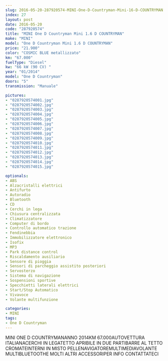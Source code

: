```yaml
---
slug: 2016-05-20-287920574-MINI-One-D-Countryman-Mini-16-D-COUNTRYMAN
index: 27
layout: post
date: 2016-05-20
code: "287920574"
title: "MINI One D Countryman Mini 1.6 D COUNTRYMAN"
make: "MINI"
model: "One D Countryman Mini 1.6 D COUNTRYMAN"
price: "21.900"
color: "COSMIC BLUE metallizzato"
km: "67.000"
fuelType: "Diesel"
kw: "66 kW (90 CV) "
year: "01/2014"
model: "One D Countryman"
doors: "5"
transmission: "Manuale"

pictures:
- "0287920574001.jpg"
- "0287920574002.jpg"
- "0287920574003.jpg"
- "0287920574004.jpg"
- "0287920574005.jpg"
- "0287920574006.jpg"
- "0287920574007.jpg"
- "0287920574008.jpg"
- "0287920574009.jpg"
- "0287920574010.jpg"
- "0287920574011.jpg"
- "0287920574012.jpg"
- "0287920574013.jpg"
- "0287920574014.jpg"
- "0287920574015.jpg"

optionals:
- ABS
- Alzacristalli elettrici
- Antifurto
- Autoradio
- Bluetooth
- CD
- Cerchi in lega
- Chiusura centralizzata
- Climatizzatore
- Computer di bordo
- Controllo automatico trazione
- Fendinebbia
- Immobilizzatore elettronico
- Isofix
- MP3
- Park distance control
- Riscaldamento ausiliario
- Sensore di pioggia
- Sensori di parcheggio assistito posteriori
- Servosterzo
- Sistema di navigazione
- Sospensioni sportive
- Specchietti laterali elettrici
- Start/Stop Automatico
- Vivavoce
- Volante multifunzione

categories:
- MINI
tags:
- One D Countryman
---
```

MINI ONE D COUNTRYMANANNO 2014KM 67.000AUTOVETTURA ITALIANACERCHI IN LEGATETTO APRIBILE IN DUE PARTIBARRE AL TETTO CROMATEINTERNI IN MISTO PELLENAVIGATOREMULTIMEDIAVOLANTE MULTIBLUETOOTHE MOLTI ALTRI ACCESSORIPER INFO CONTATTATECI